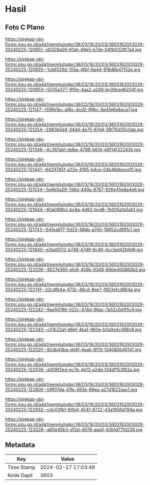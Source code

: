 # Hasil

## Foto C Plano

https://sirekap-obj-formc.kpu.go.id/a4a1/pemilu/pdpr/36/03/16/20/03/3603162003029-20240225-120651--d0326a56-61ab-49e5-b7de-04fb0328f7a4.jpg

https://sirekap-obj-formc.kpu.go.id/a4a1/pemilu/pdpr/36/03/16/20/03/3603162003029-20240225-120835--1cb6529d-105a-4fbf-9a44-919d6b47f52e.jpg

https://sirekap-obj-formc.kpu.go.id/a4a1/pemilu/pdpr/36/03/16/20/03/3603162003029-20240225-120953--5035a377-9f0e-4aa2-a249-bc09ced6204f.jpg

https://sirekap-obj-formc.kpu.go.id/a4a1/pemilu/pdpr/36/03/16/20/03/3603162003029-20240225-121147--f09fe1bc-af6c-4cd2-99bc-8e41e6e8aca7.jpg

https://sirekap-obj-formc.kpu.go.id/a4a1/pemilu/pdpr/36/03/16/20/03/3603162003029-20240225-121254--2983b5d4-34dd-4e75-87e8-38f76d35c0ab.jpg

https://sirekap-obj-formc.kpu.go.id/a4a1/pemilu/pdpr/36/03/16/20/03/3603162003029-20240225-121346--4c387abf-ddbe-4788-b614-48f14f32243b.jpg

https://sirekap-obj-formc.kpu.go.id/a4a1/pemilu/pdpr/36/03/16/20/03/3603162003029-20240225-121441--6429785f-a22e-4195-b4ce-04b46dbecef0.jpg

https://sirekap-obj-formc.kpu.go.id/a4a1/pemilu/pdpr/36/03/16/20/03/3603162003029-20240225-121534--5e6b5a29-7d6d-449a-8767-926e45e8a4e6.jpg

https://sirekap-obj-formc.kpu.go.id/a4a1/pemilu/pdpr/36/03/16/20/03/3603162003029-20240225-121644--60a099b3-bc8a-4d82-bcd8-7b005a1a5ab1.jpg

https://sirekap-obj-formc.kpu.go.id/a4a1/pemilu/pdpr/36/03/16/20/03/3603162003029-20240225-121743--641ea617-5d23-46bb-a740-16852cd991c1.jpg

https://sirekap-obj-formc.kpu.go.id/a4a1/pemilu/pdpr/36/03/16/20/03/3603162003029-20240225-121840--e3ad0512-b748-47d9-8c46-4cc1ed42b9d6.jpg

https://sirekap-obj-formc.kpu.go.id/a4a1/pemilu/pdpr/36/03/16/20/03/3603162003029-20240225-122036--8527e365-efc6-459b-9349-69ded00860b3.jpg

https://sirekap-obj-formc.kpu.go.id/a4a1/pemilu/pdpr/36/03/16/20/03/3603162003029-20240225-122141--22cdfb4a-473c-46cd-8ee7-f803efcd864a.jpg

https://sirekap-obj-formc.kpu.go.id/a4a1/pemilu/pdpr/36/03/16/20/03/3603162003029-20240225-122242--8ae50186-022c-474d-96ac-7a52c0d1f5c9.jpg

https://sirekap-obj-formc.kpu.go.id/a4a1/pemilu/pdpr/36/03/16/20/03/3603162003029-20240225-122343--c51b22af-d6ef-4ba1-960e-b0a9e4c466c8.jpg

https://sirekap-obj-formc.kpu.go.id/a4a1/pemilu/pdpr/36/03/16/20/03/3603162003029-20240225-122520--82db43ba-de9f-4eab-8f13-104060b46141.jpg

https://sirekap-obj-formc.kpu.go.id/a4a1/pemilu/pdpr/36/03/16/20/03/3603162003029-20240225-122639--a009f2ed-ec7b-4e13-a3dd-f24df153f82a.jpg

https://sirekap-obj-formc.kpu.go.id/a4a1/pemilu/pdpr/36/03/16/20/03/3603162003029-20240225-122806--bfff07da-41fe-493e-89ea-a27d1622aac1.jpg

https://sirekap-obj-formc.kpu.go.id/a4a1/pemilu/pdpr/36/03/16/20/03/3603162003029-20240225-122932--c4c03fb1-60b4-4541-8722-43a1956d784a.jpg

https://sirekap-obj-formc.kpu.go.id/a4a1/pemilu/pdpr/36/03/16/20/03/3603162003029-20240225-123028--a80e45b3-d12d-4978-aaa0-42b1d77fd236.jpg


## Metadata

| Key        | Value               |
| ---------- | ------------------- |
| Time Stamp | 2024-02-27 17:03:49 |
| Kode Dapil | 3603                |




